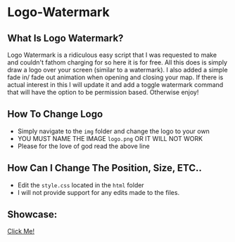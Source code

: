# Logo-Watermark
## What Is Logo Watermark? 
Logo Watermark is a ridiculous easy script that I was requested to make and couldn't fathom charging for so here it is for free. All this does is simply draw a logo over your screen (similar to a watermark). I also added a simple fade in/ fade out animation when opening and closing your map. If there is actual interest in this I will update it and add a toggle watermark command that will have the option to be permission based. Otherwise enjoy!

## How To Change Logo
* Simply navigate to the `img` folder and change the logo to your own
* YOU MUST NAME THE IMAGE `logo.png` OR IT WILL NOT WORK
* Please for the love of god read the above line

## How Can I Change The Position, Size, ETC..
* Edit the `style.css` located in the `html` folder
* I will not provide support for any edits made to the files.

## Showcase:
[Click Me!](https://i.imgur.com/CtIN49K.gif)
